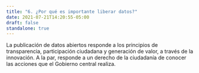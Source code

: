 ```yaml
---
title: "6. ¿Por qué es importante liberar datos?"
date: 2021-07-21T14:20:55-05:00
draft: false
standalone: true
---
```


La publicación de datos abiertos responde a los principios de transparencia, participación ciudadana y generación de valor, a través de la innovación. A la par, responde a un derecho de la ciudadanía de conocer las acciones que el Gobierno central realiza.

